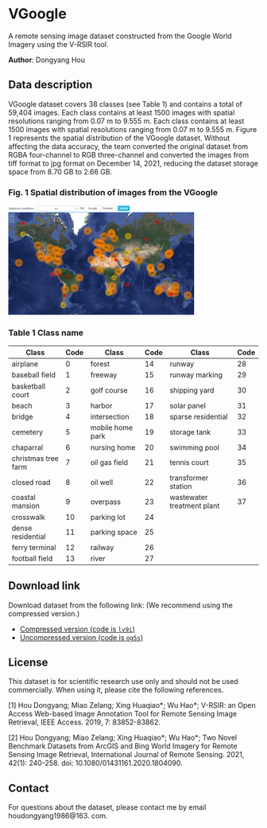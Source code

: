 # VGoogle
A remote sensing image dataset constructed from the Google World Imagery using the V-RSIR tool. 

<b>Author</b>: Dongyang Hou

## Data description

VGoogle dataset covers 38 classes (see Table 1) and contains a total of 59,404 images. Each class contains at least 1500 images with spatial resolutions ranging from 0.07 m to 9.555 m. Each class contains at least 1500 images with spatial resolutions ranging from 0.07 m to 9.555 m. Figure 1 represents the spatial distribution of the VGoogle dataset. Without affecting the data accuracy, the team converted the original dataset from RGBA four-channel to RGB three-channel and converted the images from tiff format to jpg format on December 14, 2021, reducing the dataset storage space from 8.70 GB to 2.66 GB.

### Fig. 1 Spatial distribution of images from the VGoogle

![image-20230328130111559](https://github.com/GeoRSAI/VGoogle/blob/master/figures/spatial_distribution.png)

### Table 1 Class name

| Class                | Code | Class             | Code | Class                       | Code |
| -------------------- | ---- | ----------------- | ---- | --------------------------- | ---- |
| airplane             | 0    | forest            | 14   | runway                      | 28   |
| baseball  field      | 1    | freeway           | 15   | runway  marking             | 29   |
| basketball  court    | 2    | golf  course      | 16   | shipping  yard              | 30   |
| beach                | 3    | harbor            | 17   | solar  panel                | 31   |
| bridge               | 4    | intersection      | 18   | sparse  residential         | 32   |
| cemetery             | 5    | mobile  home park | 19   | storage  tank               | 33   |
| chaparral            | 6    | nursing  home     | 20   | swimming  pool              | 34   |
| christmas  tree farm | 7    | oil  gas field    | 21   | tennis  court               | 35   |
| closed  road         | 8    | oil  well         | 22   | transformer  station        | 36   |
| coastal  mansion     | 9    | overpass          | 23   | wastewater  treatment plant | 37   |
| crosswalk            | 10   | parking  lot      | 24   |                             |      |
| dense  residential   | 11   | parking  space    | 25   |                             |      |
| ferry  terminal      | 12   | railway           | 26   |                             |      |
| football  field      | 13   | river             | 27   |                             |      |

## Download link
Download dataset from the following link: (We recommend using the compressed version.)
- [Compressed version (code is `lv9i`)](https://pan.baidu.com/s/1OLImdhJpOtwNgQYiDYJGqA)
- [Uncompressed version (code is `og5s`)](https://pan.baidu.com/s/1_kBTYg8gg9nyv0Ci3zXMdA)

## License
This dataset is for scientific research use only and should not be used commercially. When using it, please cite the following references. 

[1] Hou Dongyang; Miao Zelang; Xing Huaqiao*; Wu Hao*; V-RSIR: an Open Access Web-based Image Annotation Tool for Remote Sensing Image Retrieval, IEEE Access. 2019, 7: 83852-83862.

[2] Hou Dongyang; Miao Zelang; Xing Huaqiao*; Wu Hao*; Two Novel Benchmark Datasets from ArcGIS and Bing World Imagery for Remote Sensing Image Retrieval, International Journal of Remote Sensing. 2021, 42(1): 240-258. doi: 10.1080/01431161.2020.1804090.

## Contact

For questions about the dataset, please contact me by email houdongyang1986@163. com.
